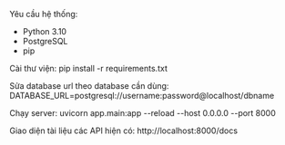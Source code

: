 Yêu cầu hệ thống:
- Python 3.10
- PostgreSQL
- pip

Cài thư viện:
pip install -r requirements.txt

Sửa database url theo database cần dùng:
    DATABASE_URL=postgresql://username:password@localhost/dbname

Chạy server:
uvicorn app.main:app --reload --host 0.0.0.0 --port 8000

Giao diện tài liệu các API hiện có: http://localhost:8000/docs